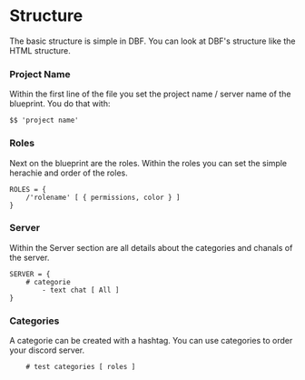 # Structure
The basic structure is simple in DBF. You can look at DBF's structure like the HTML structure.

### Project Name
Within the first line of the file you set the project name / server name of the blueprint.
You do that with:
```
$$ 'project name'
```

### Roles
Next on the blueprint are the roles.
Within the roles you can set the simple herachie and order of the roles.
```
ROLES = {
    /'rolename' [ { permissions, color } ]
}
```

### Server
Within the Server section are all details about the categories and chanals of the server.
```
SERVER = {
    # categorie
        - text chat [ All ]
}
```

### Categories
A categorie can be created with a hashtag.
You can use categories to order your discord server.
```
    # test categories [ roles ]
```

